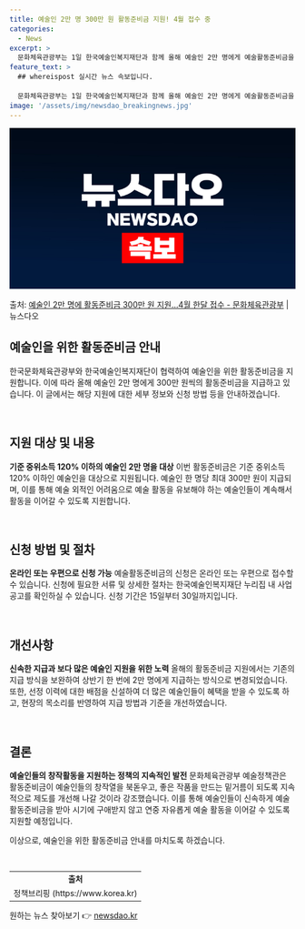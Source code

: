 ```yaml
---
title: 예술인 2만 명 300만 원 활동준비금 지원! 4월 접수 중
categories:
  - News
excerpt: >
  문화체육관광부는 1일 한국예술인복지재단과 함께 올해 예술인 2만 명에게 예술활동준비금을 지원한다고 밝혔다. …
feature_text: >
  ## whereispost 실시간 뉴스 속보입니다.

  문화체육관광부는 1일 한국예술인복지재단과 함께 올해 예술인 2만 명에게 예술활동준비금을 지원한다고 밝혔다. …
image: '/assets/img/newsdao_breakingnews.jpg'
---
```


![뉴스다오 속보](/assets/img/newsdao_breakingnews.jpg)

<p>출처: <a href="https://newsdao.kr/3474" rel="dofollow">예술인 2만 명에 활동준비금 300만 원 지원…4월 한달 접수 - 문화체육관광부</a> | 뉴스다오</p>

<h2 data-ke-size="size26">예술인을 위한 활동준비금 안내</h2>
한국문화체육관광부와 한국예술인복지재단이 협력하여 예술인을 위한 활동준비금을 지원합니다. 이에 따라 올해 예술인 2만 명에게 300만 원씩의 활동준비금을 지급하고 있습니다. 이 글에서는 해당 지원에 대한 세부 정보와 신청 방법 등을 안내하겠습니다.

<p data-ke-size="size16">&nbsp;</p>

<h2 data-ke-size="size24">지원 대상 및 내용</h2>
<strong>기준 중위소득 120% 이하의 예술인 2만 명을 대상</strong>
이번 활동준비금은 기준 중위소득 120% 이하인 예술인을 대상으로 지원됩니다. 예술인 한 명당 최대 300만 원이 지급되며, 이를 통해 예술 외적인 어려움으로 예술 활동을 유보해야 하는 예술인들이 계속해서 활동을 이어갈 수 있도록 지원합니다. 

<p data-ke-size="size16">&nbsp;</p>

<h2 data-ke-size="size24">신청 방법 및 절차</h2>
<strong>온라인 또는 우편으로 신청 가능</strong>
예술활동준비금의 신청은 온라인 또는 우편으로 접수할 수 있습니다. 신청에 필요한 서류 및 상세한 절차는 한국예술인복지재단 누리집 내 사업 공고를 확인하실 수 있습니다. 신청 기간은 15일부터 30일까지입니다.

<p data-ke-size="size16">&nbsp;</p>

<h2 data-ke-size="size24">개선사항</h2>
<strong>신속한 지급과 보다 많은 예술인 지원을 위한 노력</strong>
올해의 활동준비금 지원에서는 기존의 지급 방식을 보완하여 상반기 한 번에 2만 명에게 지급하는 방식으로 변경되었습니다. 또한, 선정 이력에 대한 배점을 신설하여 더 많은 예술인들이 혜택을 받을 수 있도록 하고, 현장의 목소리를 반영하여 지급 방법과 기준을 개선하였습니다.

<p data-ke-size="size16">&nbsp;</p>

<h2 data-ke-size="size24">결론</h2>
<strong>예술인들의 창작활동을 지원하는 정책의 지속적인 발전</strong>
문화체육관광부 예술정책관은 활동준비금이 예술인들의 창작열을 북돋우고, 좋은 작품을 만드는 밑거름이 되도록 지속적으로 제도를 개선해 나갈 것이라 강조했습니다. 이를 통해 예술인들이 신속하게 예술활동준비금을 받아 시기에 구애받지 않고 연중 자유롭게 예술 활동을 이어갈 수 있도록 지원할 예정입니다.

이상으로, 예술인을 위한 활동준비금 안내를 마치도록 하겠습니다.

<p data-ke-size="size16">&nbsp;</p>

<table>
    <tbody>
        <tr>
            <td style="text-align: center; height: 17px;"><b>출처</b></td>
        </tr>
        <tr>
            <td style="text-align: center; height: 17px;">정책브리핑 (https://www.korea.kr)</td>
        </tr>
    </tbody>
</table> 

원하는 뉴스 찾아보기 👉 <a href="https://newsdao.kr" rel="dofollow">newsdao.kr</a>


